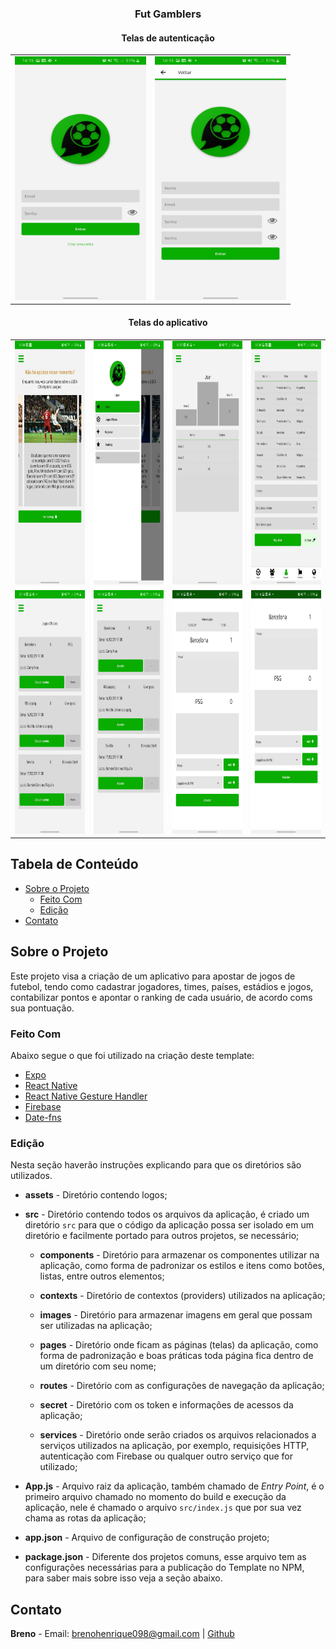 <p align="center">
  <h3 align="center"> Fut Gamblers </h3>
</p>

<p align="center">
  <h4 align="center"> Telas de autenticação </h4>
</p>

<table>
  <tr>
    <td>
      <img src="https://github.com/Breno098/gamblers/blob/master/readme_images/login_screen.jpeg" width="210" height="390">
    </td>
    <td>
      <img src="https://github.com/Breno098/gamblers/blob/master/readme_images/create_user_screen.jpeg" width="210" height="390">
    </td>
  </tr>
</table>

<p align="center">
  <h4 align="center"> Telas do aplicativo </h4>
</p>

<table>
  <tr>
    <td>
        <img src="https://github.com/Breno098/gamblers/blob/master/readme_images/home_screen.jpeg" width="210" height="390">
    </td>
    <td>
        <img src="https://github.com/Breno098/gamblers/blob/master/readme_images/side_menu.jpeg" width="210" height="390">
    </td>
    <td>
        <img src="https://github.com/Breno098/gamblers/blob/master/readme_images/ranking_screen.jpeg" width="210" height="390">
    </td>
    <td>
        <img src="https://github.com/Breno098/gamblers/blob/master/readme_images/register_screen.jpeg" width="210" height="390">
    </td>
  </tr>
  <tr>
    <td>
        <img src="https://github.com/Breno098/gamblers/blob/master/readme_images/oficial_game_screen.jpeg" width="210" height="390">
    </td>
    <td>
        <img src="https://github.com/Breno098/gamblers/blob/master/readme_images/bets_screen.jpeg" width="210" height="390">
    </td>
    <td>
        <img src="https://github.com/Breno098/gamblers/blob/master/readme_images/bet_screen.jpeg" width="210" height="390">
    </td>
    <td>
        <img src="https://github.com/Breno098/gamblers/blob/master/readme_images/oficial_game_calc_screen.jpeg" width="210" height="390">
    </td>
  </tr>
</table>

## Tabela de Conteúdo

- [Sobre o Projeto](#sobre-o-projeto)
  - [Feito Com](#feito-com)
  - [Edição](#edi%C3%A7%C3%A3o)
- [Contato](#contato)

## Sobre o Projeto

Este projeto visa a criação de um aplicativo para apostar de jogos de futebol, tendo como cadastrar jogadores, times, países, estádios e jogos, contabilizar pontos e apontar o ranking de cada usuário, de acordo coms sua pontuação. 

### Feito Com

Abaixo segue o que foi utilizado na criação deste template:

- [Expo](https://docs.expo.io/) 
- [React Native](http://facebook.github.io/react-native/)
- [React Native Gesture Handler](https://kmagiera.github.io/react-native-gesture-handler/)
- [Firebase](https://firebase.google.com/)
- [Date-fns](https://date-fns.org/)


### Edição

Nesta seção haverão instruções explicando para que os diretórios são utilizados.

- **assets** - Diretório contendo logos;

- **src** - Diretório contendo todos os arquivos da aplicação, é criado um diretório `src` para que o código da aplicação possa ser isolado em um diretório e facilmente portado para outros projetos, se necessário;

  - **components** - Diretório para armazenar os componentes utilizar na aplicação, como forma de padronizar os estilos e itens como botôes, listas, entre outros elementos;

  - **contexts** - Diretório de contextos (providers) utilizados na aplicação;
  
  - **images** - Diretório para armazenar imagens em geral que possam ser utilizadas na aplicação;
  
  - **pages** - Diretório onde ficam as páginas (telas) da aplicação, como forma de padronização e boas práticas toda página fica dentro de um diretório com seu nome;
  
  - **routes** - Diretório com as configurações de navegação da aplicação;
  
  - **secret** - Diretório com os token e informações de acessos da aplicação;
  
  - **services** - Diretório onde serão criados os arquivos relacionados a serviços utilizados na aplicação, por exemplo, requisições HTTP, autenticação com Firebase ou qualquer outro serviço que for utilizado;

- **App.js** - Arquivo raiz da aplicação, também chamado de _Entry Point_, é o primeiro arquivo chamado no momento do build e execução da aplicação, nele é chamado o arquivo `src/index.js` que por sua vez chama as rotas da aplicação;

- **app.json** - Arquivo de configuração de construção projeto; 

- **package.json** - Diferente dos projetos comuns, esse arquivo tem as configurações necessárias para a publicação do Template no NPM, para saber mais sobre isso veja a seção abaixo.

## Contato

**Breno** - Email: brenohenrique098@gmail.com | [Github](https://github.com/Breno098)
  
